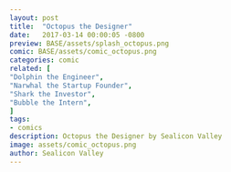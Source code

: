 ```yaml
---
layout: post
title:  "Octopus the Designer"
date:   2017-03-14 00:00:05 -0800
preview: BASE/assets/splash_octopus.png
comic: BASE/assets/comic_octopus.png
categories: comic
related: [
"Dolphin the Engineer",
"Narwhal the Startup Founder",
"Shark the Investor",
"Bubble the Intern",
]
tags:
- comics
description: Octopus the Designer by Sealicon Valley
image: assets/comic_octopus.png
author: Sealicon Valley
---
```

